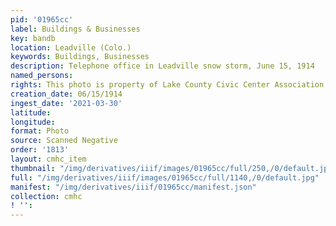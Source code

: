 ```yaml
---
pid: '01965cc'
label: Buildings & Businesses
key: bandb
location: Leadville (Colo.)
keywords: Buildings, Businesses
description: Telephone office in Leadville snow storm, June 15, 1914
named_persons: 
rights: This photo is property of Lake County Civic Center Association.
creation_date: 06/15/1914
ingest_date: '2021-03-30'
latitude: 
longitude: 
format: Photo
source: Scanned Negative
order: '1813'
layout: cmhc_item
thumbnail: "/img/derivatives/iiif/images/01965cc/full/250,/0/default.jpg"
full: "/img/derivatives/iiif/images/01965cc/full/1140,/0/default.jpg"
manifest: "/img/derivatives/iiif/01965cc/manifest.json"
collection: cmhc
! '': 
---
```

